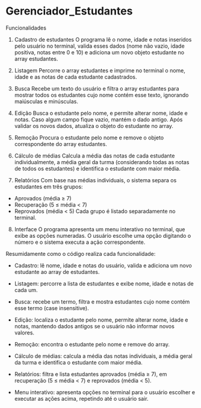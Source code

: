 # Gerenciador_Estudantes

Funcionalidades

1. Cadastro de estudantes
O programa lê o nome, idade e notas inseridos pelo usuário no terminal, valida esses dados (nome não vazio, idade positiva, notas entre 0 e 10) e adiciona um novo objeto estudante no array estudantes.

2. Listagem
Percorre o array estudantes e imprime no terminal o nome, idade e as notas de cada estudante cadastrados.

3. Busca
Recebe um texto do usuário e filtra o array estudantes para mostrar todos os estudantes cujo nome contém esse texto, ignorando maiúsculas e minúsculas.

4. Edição
Busca o estudante pelo nome, e permite alterar nome, idade e notas. Caso algum campo fique vazio, mantém o dado antigo. Após validar os novos dados, atualiza o objeto do estudante no array.

5. Remoção
Procura o estudante pelo nome e remove o objeto correspondente do array estudantes.

6. Cálculo de médias
Calcula a média das notas de cada estudante individualmente, a média geral da turma (considerando todas as notas de todos os estudantes) e identifica o estudante com maior média.

7. Relatórios
Com base nas médias individuais, o sistema separa os estudantes em três grupos:

- Aprovados (média ≥ 7)
- Recuperação (5 ≤ média < 7)
- Reprovados (média < 5)
Cada grupo é listado separadamente no terminal.

8. Interface
O programa apresenta um menu interativo no terminal, que exibe as opções numeradas. O usuário escolhe uma opção digitando o número e o sistema executa a ação correspondente.


Resumidamente como o código realiza cada funcionalidade:

- Cadastro: lê nome, idade e notas do usuário, valida e adiciona um novo estudante ao array de estudantes.

- Listagem: percorre a lista de estudantes e exibe nome, idade e notas de cada um.

- Busca: recebe um termo, filtra e mostra estudantes cujo nome contém esse termo (case insensitive).

- Edição: localiza o estudante pelo nome, permite alterar nome, idade e notas, mantendo dados antigos se o usuário não informar novos valores.

- Remoção: encontra o estudante pelo nome e remove do array.

- Cálculo de médias: calcula a média das notas individuais, a média geral da turma e identifica o estudante com maior média.

- Relatórios: filtra e lista estudantes aprovados (média ≥ 7), em recuperação (5 ≤ média < 7) e reprovados (média < 5).

- Menu interativo: apresenta opções no terminal para o usuário escolher e executar as ações acima, repetindo até o usuário sair.
